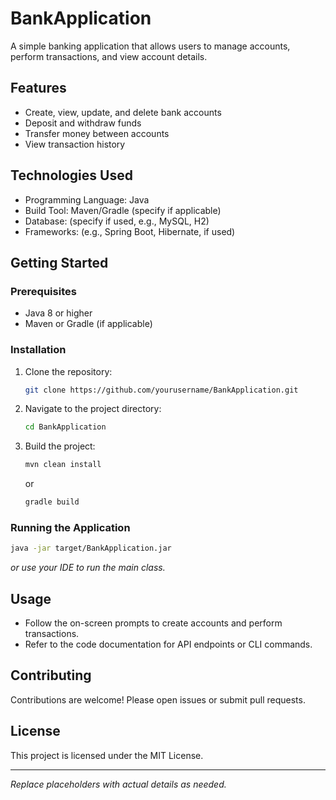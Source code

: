 # BankApplication

A simple banking application that allows users to manage accounts, perform transactions, and view account details.

## Features

- Create, view, update, and delete bank accounts
- Deposit and withdraw funds
- Transfer money between accounts
- View transaction history

## Technologies Used

- Programming Language: Java
- Build Tool: Maven/Gradle (specify if applicable)
- Database: (specify if used, e.g., MySQL, H2)
- Frameworks: (e.g., Spring Boot, Hibernate, if used)

## Getting Started

### Prerequisites

- Java 8 or higher
- Maven or Gradle (if applicable)

### Installation

1. Clone the repository:
    ```bash
    git clone https://github.com/yourusername/BankApplication.git
    ```
2. Navigate to the project directory:
    ```bash
    cd BankApplication
    ```
3. Build the project:
    ```bash
    mvn clean install
    ```
    or
    ```bash
    gradle build
    ```

### Running the Application

```bash
java -jar target/BankApplication.jar
```
_or use your IDE to run the main class._

## Usage

- Follow the on-screen prompts to create accounts and perform transactions.
- Refer to the code documentation for API endpoints or CLI commands.

## Contributing

Contributions are welcome! Please open issues or submit pull requests.

## License

This project is licensed under the MIT License.

---

*Replace placeholders with actual details as needed.*